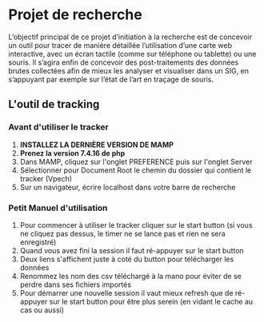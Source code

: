 # Projet de recherche 

L’objectif principal de ce projet d’initiation à la recherche est de concevoir un outil pour tracer de manière détaillée l’utilisation d’une carte web interactive, avec un écran tactile (comme sur téléphone ou tablette) ou une souris. Il s’agira enfin de concevoir des post-traitements des données brutes collectées afin de mieux les analyser et visualiser dans un SIG, en s’appuyant par exemple sur l’état de l’art en traçage de souris.

## L'outil de tracking

### Avant d'utiliser le tracker

1. **INSTALLEZ LA DERNIÈRE VERSION DE MAMP**
2. **Prenez la version 7.4.16 de php**
3. Dans MAMP, cliquez sur l'onglet PREFERENCE puis sur l'onglet Server
4. Sélectionner pour Document Root le chemin du dossier qui contient le tracker (Vpech)
5. Sur un navigateur, écrire localhost dans votre barre de recherche

### Petit Manuel d'utilisation 

  1. Pour commencer à utiliser le tracker cliquer sur le start button (si vous ne cliquez pas dessus, le timer ne se lance pas et rien ne sera enregistré)
  2. Quand vous avez fini la session il faut ré-appuyer sur le start button
  3. Deux liens s'affichent juste à coté du button pour télécharger les données
  4. Renommez les nom des csv téléchargé à la mano pour éviter de se perdre dans ses fichiers importés
  5. Pour démarrer une nouvelle session il vaut mieux refresh que de ré-appuyer sur le start button pour être plus serein (en vidant le cache au cas ou aussi)


